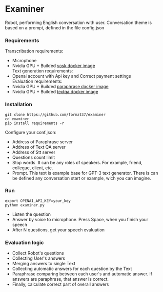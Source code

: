 # Examiner
Robot, performing English conversation with user. Conversation theme is based on a prompt, defined in the file config.json
### Requirements
Transcribation requirements:  
* Microphone  
* Nvidia GPU + Builded [vosk docker image](https://github.com/format37/stt)  
Text generation requirements:  
* Openai account with Api key and Correct payment settings  
Evaluation requirements:  
* Nvidia GPU + Builded [paraphrase docker image](https://github.com/format37/nlp)  
* Nvidia GPU + Builded [textqa docker image](https://github.com/format37/nlp)  
### Installation
```
git clone https://github.com/format37/examiner
cd examiner
pip install requirements -r
```
Configure your conf.json:
* Address of Paraphrase server
* Address of Text QA server
* Address of Stt server
* Questions count limit
* Stop words. It can be any roles of speakers. For example, friend, collegue, client, etc.
* Prompt. This text is example base for GPT-3 text generator. There is can be defined any conversation start or example, wich you can imagine.
### Run
```
export OPENAI_API_KEY=your_key
python examiner.py
```
* Listen the question  
* Answer by voice to microphone. Press Space, when you finish your speech  
* After N questions, get your speech evaluation  
### Evaluation logic
* Collect Robot's questions
* Collecting User's answers
* Merging answers to single Text
* Collecting automatic answers for each question by the Text
* Paraphrase comparing between each user's and automatic answer. If answers are paraphrase, that answer is correct.
* Finally, calculate correct part of overall answers
